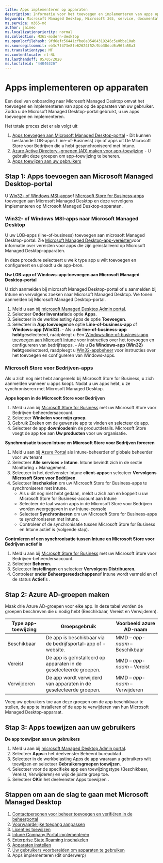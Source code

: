 ```yaml
---
title: Apps implementeren op apparaten
description: Informatie voor het toevoegen en implementeren van apps op Microsoft Managed Desktop-apparaten.
keywords: Microsoft Managed Desktop, Microsoft 365, service, documentatie, apps, line-of-business apps, LOB-apps
ms.service: m365-md
author: jaimeo
ms.localizationpriority: normal
ms.collection: M365-modern-desktop
ms.openlocfilehash: 9fd6efc56441cfbe8a05404319246c5e0bbe10ab
ms.sourcegitcommit: eb3c7f473e8fe62624f52c9bb38dcd6a96fa58a3
ms.translationtype: MT
ms.contentlocale: nl-NL
ms.lasthandoff: 05/05/2020
ms.locfileid: "44046326"
---
```

# <a name="deploy-apps-to-devices"></a>Apps implementeren op apparaten
Een deel van onboarding naar Microsoft Managed Desktop omvat het toevoegen en implementeren van apps op de apparaten van uw gebruiker. Zodra u de Microsoft Managed Desktop-portal gebruikt, u uw apps toevoegen en implementeren. 

Het totale proces ziet er als volgt uit:
1. [Apps toevoegen aan Microsoft Managed Desktop-portal](#1) - Dit kunnen bestaande LOB-apps (Line-of-Business) zijn of apps uit De Microsoft Store voor Bedrijven die u hebt gesynchroniseerd met Intune. 
2. [Azure Active Directory -groepen (AD) maken voor app-toewijzing](#2) - U gebruikt deze groepen om app-toewijzing te beheren.
3. [Apps toewijzen aan uw gebruikers](#3)

<span id="1" />

## <a name="step-1-add-apps-to-microsoft-managed-desktop-portal"></a>Stap 1: Apps toevoegen aan Microsoft Managed Desktop-portal
U [Win32- of Windows MSI-apps](#lob-apps)of [Microsoft Store for Business-apps](#msfb-apps) toevoegen aan Microsoft Managed Desktop en deze vervolgens implementeren op Microsoft Managed Desktop-apparaten.

<span id="lob-apps">

###  <a name="win32-or-windows-msi-based-apps-to-microsoft-managed-desktop"></a>Win32- of Windows MSI-apps naar Microsoft Managed Desktop

U uw LOB-apps (line-of-business) toevoegen aan microsoft Managed Desktop-portal. Zie [Microsoft Managed Desktop-app-vereisten](https://docs.microsoft.com/microsoft-365/managed-desktop/service-description/mmd-app-requirements)voor informatie over vereisten voor apps die zijn geïnstalleerd op Microsoft Managed Desktop-apparaten.

In deze procedure selecteert u welk type app u wilt toevoegen en configureert en uploadt u de app-bron. 

**Uw LOB-app of Windows-app toevoegen aan Microsoft Managed Desktop-portal**

U zich aanmelden bij microsoft Managed Desktop-portal of u aanmelden bij Intune en vervolgens zoeken naar Microsoft Managed Desktop. We tonen aanmelden bij Microsoft Managed Desktop-portal. 

1.    Meld u aan bij [microsoft Managed Desktop Admin portal](https://aka.ms/mmdportal). 
2.    Selecteer **Onder Inventaris**de optie **Apps**.
3.    Selecteer in de werkbelasting Apps de optie **Toevoegen**.
4.    Selecteer in **App toevoegen**de optie **Line-of-business-app** of **Windows-app (Win32).**
    - Als u **de line-of-business-app hebt**geselecteerd, raadpleegt u Een [Windows-line-of-business-app toevoegen aan Microsoft Intune](https://docs.microsoft.com/intune/lob-apps-windows) voor instructies over het toevoegen en configureren van bedrijfsapps.
    - Als u **De Windows-app (Win32) hebt**geselecteerd, raadpleegt u [Win32-appbeheer](https://docs.microsoft.com/intune/apps-win32-app-management) voor instructies over het toevoegen en configureren van Windows-apps.

<span id="msfb-apps">

### <a name="microsoft-store-for-business-apps"></a>Microsoft Store voor Bedrijven-apps
Als u zich nog niet hebt aangemeld bij Microsoft Store for Business, u zich aanmelden wanneer u apps koopt. Nadat u uw apps hebt, u ze synchroniseren met Microsoft Managed Desktop. 

**Apps kopen in de Microsoft Store voor Bedrijven**

1. Meld u aan bij [Microsoft Store for Business](https://businessstore.microsoft.com) met uw Microsoft Store voor Bedrijven-beheerdersaccount.
2. Selecteer **Winkelen voor mijn groep**.
3. Gebruik Zoeken om de gewenste app te vinden en selecteer de app.
4. Selecteer de app **downloaden**in de productdetails. Microsoft Store voegt de app toe aan **Uw producten** voor uw organisatie.

**Synchronisatie tussen Intune en Microsoft Store voor Bedrijven forceren**
1. Meld u aan bij [Azure Portal](https://portal.azure.com/) als Intune-beheerder of globale beheerder voor uw tenant
2. Selecteer **Alle services > Intune**. Intune bevindt zich in de sectie Monitoring + Management.
3. Selecteer in het deelvenster Intune **client-apps**en selecteer **Vervolgens Microsoft Store voor Bedrijven**.
4. Selecteer **Inschakelen** om uw Microsoft Store for Business-apps te synchroniseren met Intune.
    - Als u dit nog niet hebt gedaan, meldt u zich aan en koppelt u uw Microsoft Store for Business-account aan Intune
    - Selecteer de taal waarin apps in de Microsoft Store voor Bedrijven worden weergegeven in uw Intune-console
    - Selecteer **Synchroniseren** om uw Microsoft Store for Business-apps te synchroniseren met Intune.
    - Controleer of de synchronisatie tussen Microsoft Store for Business en Intune actief is (volgende stap). 

**Controleren of een synchronisatie tussen Intune en Microsoft Store voor Bedrijven actief is**
1. Meld u aan bij [Microsoft Store for Business](https://businessstore.microsoft.com) met uw Microsoft Store voor Bedrijven-beheerdersaccount.
2. Selecteer **Beheren**.
3. Selecteer **Instellingen** en selecteer **Vervolgens Distribueren**.
4. Controleer **onder Beheergereedschappen**of Intune wordt vermeld en of de status **Actief**is .  

<span id="2" />

## <a name="step-2-create-azure-ad-groups"></a>Stap 2: Azure AD-groepen maken

Maak drie Azure AD-groepen voor elke app. In deze tabel worden de groepen beschreven die u nodig hebt (Beschikbaar, Vereist en Verwijderen). 

Type app-toewijzing |    Groepsgebruik    | Voorbeeld azure AD-naam
--- | --- | ---
Beschikbaar |  De app is beschikbaar via de bedrijfsportal-app of -website. | MMD – *app-naam* – Beschikbaar
Vereist |  De app is geïnstalleerd op apparaten in de geselecteerde groepen. | MMD – *app-naam* – Vereist
Verwijderen |  De app wordt verwijderd van apparaten in de geselecteerde groepen. | MMD – *app-naam* – Verwijderen

Voeg uw gebruikers toe aan deze groepen om de app beschikbaar te stellen, de app te installeren of de app te verwijderen van hun Microsoft Managed Desktop-apparaat. 

<span id="3" />

## <a name="step-3-assign-apps-to-your-users"></a>Stap 3: Apps toewijzen aan uw gebruikers

**De app toewijzen aan uw gebruikers**

1. Meld u aan bij [microsoft Managed Desktop Admin portal](https://aka.ms/mmdportal).
2. Selecteer **Apps**in het deelvenster Beheerd bureaublad .
3. Selecteer in de werkbelasting Apps de app waaraan u gebruikers wilt toewijzen en selecteer **Gebruikersgroepen toewijzen**.
4. Selecteer voor de specifieke app een toewijzingstype (Beschikbaar, Vereist, Verwijderen) en wijs de juiste groep toe.
5. Selecteer **OK**in het deelvenster Apps toewijzen .


## <a name="steps-to-get-started-with-microsoft-managed-desktop"></a>Stappen om aan de slag te gaan met Microsoft Managed Desktop

1. [Contactpersonen voor beheer toevoegen en verifiëren in de beheerportal](add-admin-contacts.md)
2. [Voorwaardelijke toegang aanpassen](conditional-access.md)
3. [Licenties toewijzen](assign-licenses.md)
4. [Intune Company Portal implementeren](company-portal.md)
5. [Enterprise State Roaming inschakelen](enterprise-state-roaming.md)
6. [Apparaten instellen](set-up-devices.md)
7. [Uw gebruikers voorbereiden om apparaten te gebruiken](get-started-devices.md)
8. Apps implementeren (dit onderwerp)


<!--# Preparing apps for Microsoft Managed Desktop

This topic is the target for 2 "Learn more" links in the Admin Portal (aka.ms/app-overview;app-package); also target for link from Online resources (aka.ms/app-overviewmmd-app-prep) do not delete.

-->
